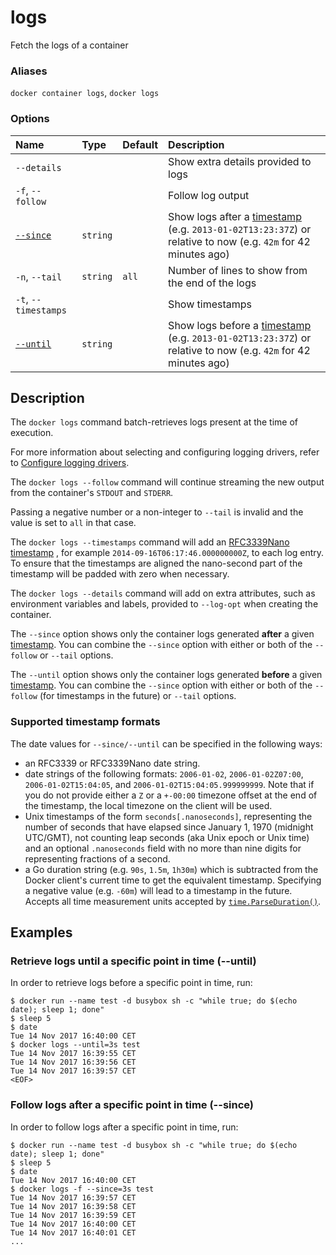 # logs

<!---MARKER_GEN_START-->
Fetch the logs of a container

### Aliases

`docker container logs`, `docker logs`

### Options

| Name                 | Type     | Default | Description                                                                                                                    |
|:---------------------|:---------|:--------|:-------------------------------------------------------------------------------------------------------------------------------|
| `--details`          |          |         | Show extra details provided to logs                                                                                            |
| `-f`, `--follow`     |          |         | Follow log output                                                                                                              |
| [`--since`](#since)  | `string` |         | Show logs after a [timestamp](#date_formats) (e.g. `2013-01-02T13:23:37Z`) or relative to now (e.g. `42m` for 42 minutes ago)  |
| `-n`, `--tail`       | `string` | `all`   | Number of lines to show from the end of the logs                                                                               |
| `-t`, `--timestamps` |          |         | Show timestamps                                                                                                                |
| [`--until`](#until)  | `string` |         | Show logs before a [timestamp](#date_formats) (e.g. `2013-01-02T13:23:37Z`) or relative to now (e.g. `42m` for 42 minutes ago) |


<!---MARKER_GEN_END-->

## Description

The `docker logs` command batch-retrieves logs present at the time of execution.

For more information about selecting and configuring logging drivers, refer to
[Configure logging drivers](https://docs.docker.com/config/containers/logging/configure/).

The `docker logs --follow` command will continue streaming the new output from
the container's `STDOUT` and `STDERR`.

Passing a negative number or a non-integer to `--tail` is invalid and the
value is set to `all` in that case.

The `docker logs --timestamps` command will add an [RFC3339Nano timestamp](https://pkg.go.dev/time#RFC3339Nano)
, for example `2014-09-16T06:17:46.000000000Z`, to each
log entry. To ensure that the timestamps are aligned the
nano-second part of the timestamp will be padded with zero when necessary.

The `docker logs --details` command will add on extra attributes, such as
environment variables and labels, provided to `--log-opt` when creating the
container.

The `--since` option shows only the container logs generated **after**
a given [timestamp](#date_formats). You can combine the `--since` option with
either or both of the `--follow` or `--tail` options.

The `--until` option shows only the container logs generated **before** a given
[timestamp](#date_formats). You can combine the `--since` option with either or
both of the `--follow` (for timestamps in the future) or `--tail` options.

### <a name="date_formats"></a> Supported timestamp formats

The date values for `--since/--until` can be specified in the following ways:
* an RFC3339 or RFC3339Nano date string.
* date strings of the following formats: `2006-01-02`, `2006-01-02Z07:00`,
  `2006-01-02T15:04:05`, and `2006-01-02T15:04:05.999999999`. Note that if you
  do not provide either a `Z` or a `+-00:00` timezone offset at the end of the
  timestamp, the local timezone on the client will be used.
* Unix timestamps of the form `seconds[.nanoseconds]`, representing the number
  of seconds that have elapsed since January 1, 1970 (midnight UTC/GMT),
  not counting leap seconds (aka Unix epoch or Unix time) and an optional
  `.nanoseconds` field with no more than nine digits for representing
  fractions of a second.
* a Go duration string (e.g. `90s`, `1.5m`, `1h30m`) which is subtracted from
  the Docker client's current time to get the equivalent timestamp. Specifying
  a negative value (e.g. `-60m`) will lead to a timestamp in the future.
  Accepts all time measurement units accepted by [`time.ParseDuration()`](https://pkg.go.dev/time#ParseDuration).


## Examples

### <a name="until"></a> Retrieve logs until a specific point in time (--until)

In order to retrieve logs before a specific point in time, run:

```console
$ docker run --name test -d busybox sh -c "while true; do $(echo date); sleep 1; done"
$ sleep 5
$ date
Tue 14 Nov 2017 16:40:00 CET
$ docker logs --until=3s test
Tue 14 Nov 2017 16:39:55 CET
Tue 14 Nov 2017 16:39:56 CET
Tue 14 Nov 2017 16:39:57 CET
<EOF>
```

### <a name="since"></a> Follow logs after a specific point in time (--since)

In order to follow logs after a specific point in time, run:

```console
$ docker run --name test -d busybox sh -c "while true; do $(echo date); sleep 1; done"
$ sleep 5
$ date
Tue 14 Nov 2017 16:40:00 CET
$ docker logs -f --since=3s test
Tue 14 Nov 2017 16:39:57 CET
Tue 14 Nov 2017 16:39:58 CET
Tue 14 Nov 2017 16:39:59 CET
Tue 14 Nov 2017 16:40:00 CET
Tue 14 Nov 2017 16:40:01 CET
...
```
